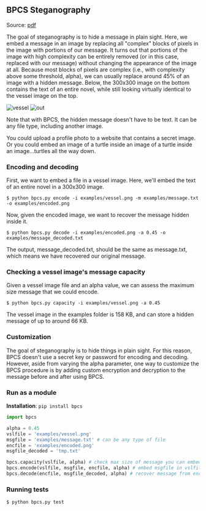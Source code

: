 ## BPCS Steganography

Source: [pdf](http://web.eece.maine.edu/~eason/steg/SPIE98.pdf)

The goal of steganography is to hide a message in plain sight. Here, we embed a message in an image by replacing all "complex" blocks of pixels in the image with portions of our message. It turns out that portions of the image with high complexity can be entirely removed (or in this case, replaced with our message) without changing the appearance of the image at all. Because most blocks of pixels are complex (i.e., with complexity above some threshold, alpha), we can usually replace around 45% of an image with a hidden message. Below, the 300x300 image on the bottom contains the text of an entire novel, while still looking virtually identical to the vessel image on the top.

![vessel](https://cloud.githubusercontent.com/assets/1677179/14302935/10adb242-fb74-11e5-9cc7-e5a213760876.png)
![out](https://cloud.githubusercontent.com/assets/1677179/14302974/712fdfc8-fb74-11e5-89fe-a11a2116f055.png)

Note that with BPCS, the hidden message doesn't have to be text. It can be any file type, including another image.

You could upload a profile photo to a website that contains a secret image. Or you could embed an image of a turtle inside an image of a turtle inside an image...turtles all the way down.

### Encoding and decoding

First, we want to embed a file in a vessel image. Here, we'll embed the text of an entire novel in a 300x300 image.

`$ python bpcs.py encode -i examples/vessel.png -m examples/message.txt -o examples/encoded.png`

Now, given the encoded image, we want to recover the message hidden inside it.

`$ python bpcs.py decode -i examples/encoded.png -a 0.45 -o examples/message_decoded.txt`

The output, message_decoded.txt, should be the same as message.txt, which means we have recovered our original message.

### Checking a vessel image's message capacity

Given a vessel image file and an alpha value, we can assess the maximum size message that we could encode.

`$ python bpcs.py capacity -i examples/vessel.png -a 0.45`

The vessel image in the examples folder is 158 KB, and can store a hidden message of up to around 66 KB.

### Customization

The goal of steganography is to hide things in plain sight. For this reason, BPCS doesn't use a secret key or password for encoding and decoding. However, aside from varying the alpha parameter, one way to customize the BPCS procedure is by adding custom encryption and decryption to the message before and after using BPCS.

### Run as a module

__Installation__: `pip install bpcs`

```python
import bpcs

alpha = 0.45
vslfile = 'examples/vessel.png'
msgfile = 'examples/message.txt' # can be any type of file
encfile = 'examples/encoded.png'
msgfile_decoded = 'tmp.txt'

bpcs.capacity(vslfile, alpha) # check max size of message you can embed in vslfile
bpcs.encode(vslfile, msgfile, encfile, alpha) # embed msgfile in vslfile, write to encfile
bpcs.decode(encfile, msgfile_decoded, alpha) # recover message from encfile
```

### Running tests

`$ python bpcs.py test`
